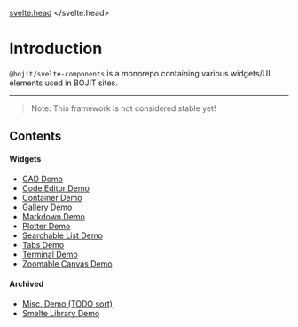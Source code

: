 <svelte:head>
    <title>@bojit/svelte-components</title>
</svelte:head>

# Introduction

`@bojit/svelte-components` is a monorepo containing various widgets/UI elements used in BOJIT sites.

---

> Note: This framework is not considered stable yet!

## Contents

#### Widgets

- [CAD Demo](/demo/cad)
- [Code Editor Demo](/demo/code-editor)
- [Container Demo](/demo/container)
- [Gallery Demo](/demo/gallery)
- [Markdown Demo](/demo/markdown)
- [Plotter Demo](/demo/plotter)
- [Searchable List Demo](/demo/searchable-list)
- [Tabs Demo](/demo/tabs)
- [Terminal Demo](/demo/terminal)
- [Zoomable Canvas Demo](/demo/zoom-canvas)

#### Archived
- [Misc. Demo (TODO sort)](/nav/tab2)
- [Smelte Library Demo](/nav/tab3)
